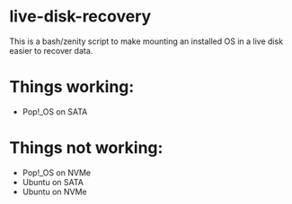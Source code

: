 # live-disk-recovery
This is a bash/zenity script to make mounting an installed OS in a live disk easier to recover data.

# Things working:
- Pop!_OS on SATA

# Things not working:
- Pop!_OS on NVMe
- Ubuntu on SATA
- Ubuntu on NVMe
